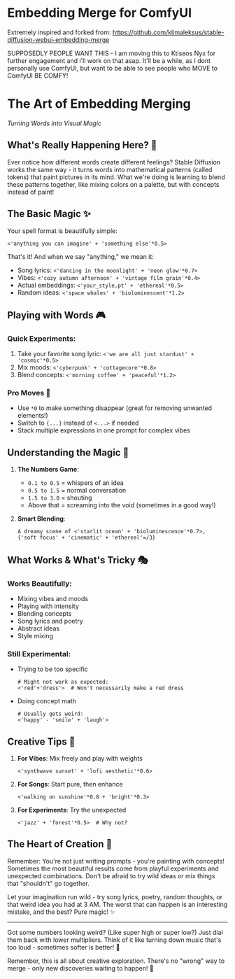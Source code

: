 # Embedding Merge for ComfyUI
Extremely inspired and forked from: https://github.com/klimaleksus/stable-diffusion-webui-embedding-merge 

SUPPOSEDLY PEOPLE WANT THIS - I am moving this to Ktiseos Nyx for further engagement and i'll work on that asap.
It'll be a while, as I dont personally use ComfyUI, but want to be able to see people who MOVE to ComfyUI BE COMFY!

# The Art of Embedding Merging
*Turning Words into Visual Magic*

## What's Really Happening Here? 🎨

Ever notice how different words create different feelings? Stable Diffusion works the same way - it turns words into mathematical patterns (called tokens) that paint pictures in its mind. What we're doing is learning to blend these patterns together, like mixing colors on a palette, but with concepts instead of paint!

## The Basic Magic ✨

Your spell format is beautifully simple:
```
<'anything you can imagine' + 'something else'*0.5>
```

That's it! And when we say "anything," we mean it:
- Song lyrics: `<'dancing in the moonlight' + 'neon glow'*0.7>`
- Vibes: `<'cozy autumn afternoon' + 'vintage film grain'*0.4>`
- Actual embeddings: `<'your_style.pt' + 'ethereal'*0.5>`
- Random ideas: `<'space whales' + 'bioluminescent'*1.2>`

## Playing with Words 🎮

### Quick Experiments:
1. Take your favorite song lyric: `<'we are all just stardust' + 'cosmic'*0.5>`
2. Mix moods: `<'cyberpunk' + 'cottagecore'*0.8>`
3. Blend concepts: `<'morning coffee' + 'peaceful'*1.2>`

### Pro Moves 🎯
- Use `*0` to make something disappear (great for removing unwanted elements!)
- Switch to `{...}` instead of `<...>` if needed
- Stack multiple expressions in one prompt for complex vibes

## Understanding the Magic 💫

1. **The Numbers Game**:
   - `0.1 to 0.5` = whispers of an idea
   - `0.5 to 1.5` = normal conversation
   - `1.5 to 3.0` = shouting
   - Above that = screaming into the void (sometimes in a good way!)

2. **Smart Blending**:
   ```
   A dreamy scene of <'starlit ocean' + 'bioluminescence'*0.7>, 
   {'soft focus' + 'cinematic' + 'ethereal'=/3}
   ```

## What Works & What's Tricky 🎭

### Works Beautifully:
- Mixing vibes and moods
- Playing with intensity
- Blending concepts
- Song lyrics and poetry
- Abstract ideas
- Style mixing

### Still Experimental:
- Trying to be too specific
  ```
  # Might not work as expected:
  <'red'+'dress'>  # Won't necessarily make a red dress
  ```
- Doing concept math
  ```
  # Usually gets weird:
  <'happy' - 'smile' + 'laugh'>
  ```

## Creative Tips 🌟

1. **For Vibes**: Mix freely and play with weights
   ```
   <'synthwave sunset' + 'lofi aesthetic'*0.6>
   ```

2. **For Songs**: Start pure, then enhance
   ```
   <'walking on sunshine'*0.8 + 'bright'*0.3>
   ```

3. **For Experiments**: Try the unexpected
   ```
   <'jazz' + 'forest'*0.5>  # Why not?
   ```

## The Heart of Creation 💝

Remember: You're not just writing prompts - you're painting with concepts! Sometimes the most beautiful results come from playful experiments and unexpected combinations. Don't be afraid to try wild ideas or mix things that "shouldn't" go together.

Let your imagination run wild - try song lyrics, poetry, random thoughts, or that weird idea you had at 3 AM. The worst that can happen is an interesting mistake, and the best? Pure magic! ✨

---

Got some numbers looking weird? (Like super high or super low?) Just dial them back with lower multipliers. Think of it like turning down music that's too loud - sometimes softer is better! 🎵

Remember, this is all about creative exploration. There's no "wrong" way to merge - only new discoveries waiting to happen! 🚀
